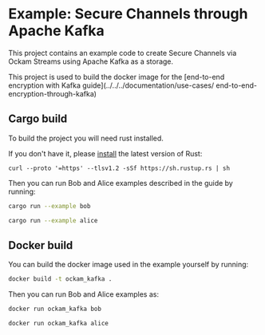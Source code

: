 # Example: Secure Channels through Apache Kafka

This project contains an example code to create Secure Channels via Ockam Streams using Apache Kafka as a storage.

This project is used to build the docker image for the [end-to-end encryption with Kafka guide](../../../documentation/use-cases/
end-to-end-encryption-through-kafka)

## Cargo build

To build the project you will need rust installed.

If you don't have it, please [install](https://www.rust-lang.org/tools/install) the latest version of Rust:

```
curl --proto '=https' --tlsv1.2 -sSf https://sh.rustup.rs | sh
````

Then you can run Bob and Alice examples described in the guide by running:

```bash
cargo run --example bob
```

```bash
cargo run --example alice
```

## Docker build

You can build the docker image used in the example yourself by running:

```bash
docker build -t ockam_kafka .
```

Then you can run Bob and Alice examples as:

```bash
docker run ockam_kafka bob
```

```bash
docker run ockam_kafka alice
```

